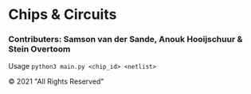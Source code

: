 # Chips & Circuits
### Contributers: Samson van der Sande, Anouk Hooijschuur & Stein Overtoom 

Usage `python3 main.py <chip_id> <netlist>`


© 2021 "All Rights Reserved"
